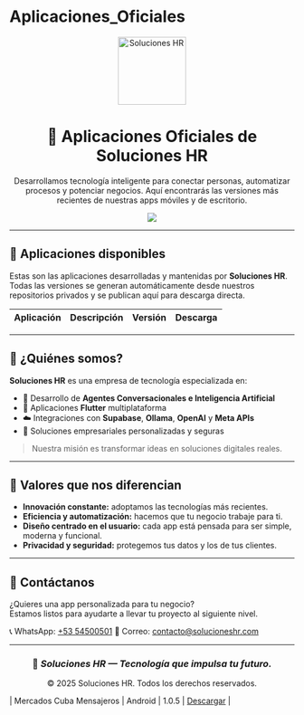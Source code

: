 # Aplicaciones_Oficiales
<div align="center">
  <img src="https://raw.githubusercontent.com/youruser/flutter-downloads/main/assets/hr_logo.png" alt="Soluciones HR" width="120" />

  # 🚀 Aplicaciones Oficiales de **Soluciones HR**

  <p>
    Desarrollamos tecnología inteligente para conectar personas, automatizar procesos y potenciar negocios.  
    Aquí encontrarás las versiones más recientes de nuestras apps móviles y de escritorio.
  </p>

  <a href="mailto:solucioneshr.soft@gmail.com"><img src="https://img.shields.io/badge/📧%20Contáctanos-solucioneshr.soft@gmail.com-green?style=for-the-badge"></a>
</div>

---

## 📱 Aplicaciones disponibles

Estas son las aplicaciones desarrolladas y mantenidas por **Soluciones HR**.  
Todas las versiones se generan automáticamente desde nuestros repositorios privados y se publican aquí para descarga directa.


| Aplicación | Descripción | Versión | Descarga |
|-------------|--------------|----------|-----------|

---

## 🧠 ¿Quiénes somos?

**Soluciones HR** es una empresa de tecnología especializada en:

- 🤖 Desarrollo de **Agentes Conversacionales e Inteligencia Artificial**
- 📲 Aplicaciones **Flutter** multiplataforma
- ☁️ Integraciones con **Supabase**, **Ollama**, **OpenAI** y **Meta APIs**
- 🔐 Soluciones empresariales personalizadas y seguras

> Nuestra misión es transformar ideas en soluciones digitales reales.

---

## 🌟 Valores que nos diferencian

- **Innovación constante:** adoptamos las tecnologías más recientes.
- **Eficiencia y automatización:** hacemos que tu negocio trabaje para ti.
- **Diseño centrado en el usuario:** cada app está pensada para ser simple, moderna y funcional.
- **Privacidad y seguridad:** protegemos tus datos y los de tus clientes.

---

## 💬 Contáctanos

¿Quieres una app personalizada para tu negocio?  
Estamos listos para ayudarte a llevar tu proyecto al siguiente nivel.

📞 WhatsApp: [+53 54500501](https://wa.me/5354500501)
📧 Correo: [contacto@solucioneshr.com](mailto:solucioneshr.soft@gmail.com)

---

<div align="center">

### 💙 *Soluciones HR — Tecnología que impulsa tu futuro.*

© 2025 Soluciones HR. Todos los derechos reservados.

</div>

| Mercados Cuba Mensajeros | Android | 1.0.5 | [Descargar](apps/Mercados_Cuba_Mensajeros/Android/Mercados_Cuba_Mensajeros_Android_1.0.5.apk) |
